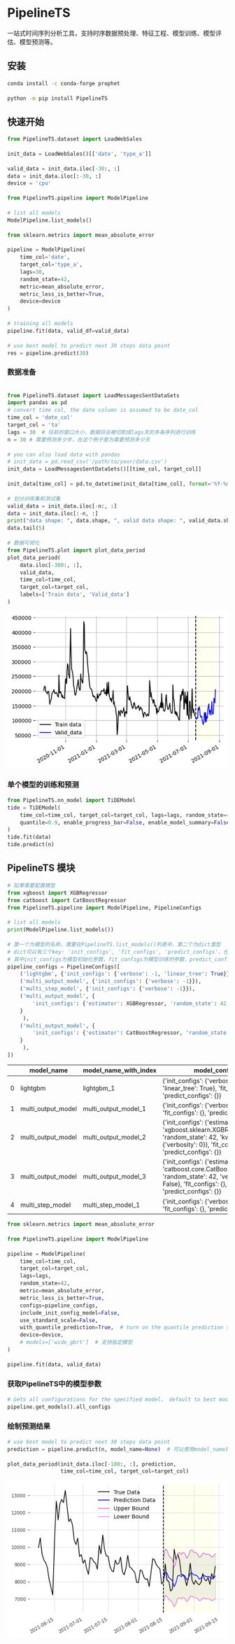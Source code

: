 # PipelineTS

一站式时间序列分析工具，支持时序数据预处理、特征工程、模型训练、模型评估、模型预测等。

## 安装

```bash
conda install -c conda-forge prophet

python -m pip install PipelineTS
```

## 快速开始

```python
from PipelineTS.dataset import LoadWebSales

init_data = LoadWebSales()[['date', 'type_a']]

valid_data = init_data.iloc[-30:, :]
data = init_data.iloc[:-30, :]
device = 'cpu'

from PipelineTS.pipeline import ModelPipeline

# list all models
ModelPipeline.list_models()

from sklearn.metrics import mean_absolute_error

pipeline = ModelPipeline(
    time_col='date',
    target_col='type_a',
    lags=30,
    random_state=42,
    metric=mean_absolute_error,
    metric_less_is_better=True,
    device=device
)

# training all models
pipeline.fit(data, valid_df=valid_data)

# use best model to predict next 30 steps data point
res = pipeline.predict(30)

```

### 数据准备

```python

from PipelineTS.dataset import LoadMessagesSentDataSets
import pandas as pd
# convert time col, the date column is assumed to be date_col
time_col = 'date_col'
target_col = 'ta'
lags = 30  # 往前的窗口大小，数据将会被切割成lags天的多条序列进行训练
n = 30 # 需要预测多少步，在这个例子里为需要预测多少天

# you can also load data with pandas
# init_data = pd.read_csv('/path/to/your/data.csv')
init_data = LoadMessagesSentDataSets()[[time_col, target_col]]

init_data[time_col] = pd.to_datetime(init_data[time_col], format='%Y-%m-%d')

# 划分训练集和测试集
valid_data = init_data.iloc[-n:, :]
data = init_data.iloc[:-n, :]
print("data shape: ", data.shape, ", valid data shape: ", valid_data.shape)
data.tail(5)

# 数据可视化
from PipelineTS.plot import plot_data_period
plot_data_period(
    data.iloc[-300:, :], 
    valid_data, 
    time_col=time_col, 
    target_col=target_col, 
    labels=['Train data', 'Valid_data']
)

```
![image1](https://github.com/BirchKwok/PipelineTS/blob/main/pics/pic1.png)

### 单个模型的训练和预测

```python
from PipelineTS.nn_model import TiDEModel
tide = TiDEModel(
    time_col=time_col, target_col=target_col, lags=lags, random_state=42, 
    quantile=0.9, enable_progress_bar=False, enable_model_summary=False
)
tide.fit(data)
tide.predict(n)
```

## PipelineTS 模块

```python
# 如果需要配置模型
from xgboost import XGBRegressor
from catboost import CatBoostRegressor
from PipelineTS.pipeline import ModelPipeline, PipelineConfigs

# list all models
print(ModelPipeline.list_models())

# 第一个为模型的名称，需要在PipelineTS.list_models()列表中，第二个为dict类型
# dict可以有三个key: 'init_configs', 'fit_configs', 'predict_configs'，也可以任意一个，剩余的会自动补全为默认参数
# 其中init_configs为模型初始化参数，fit_configs为模型训练时参数，predict_configs为模型预测时参数
pipeline_configs = PipelineConfigs([
    ('lightgbm', {'init_configs': {'verbose': -1, 'linear_tree': True}}),
    ('multi_output_model', {'init_configs': {'verbose': -1}}),
    ('multi_step_model', {'init_configs': {'verbose': -1}}),
    ('multi_output_model', {
        'init_configs': {'estimator': XGBRegressor, 'random_state': 42, 'kwargs': {'verbosity': 0}}
    }
     ),
    ('multi_output_model', {
        'init_configs': {'estimator': CatBoostRegressor, 'random_state': 42, 'verbose': False}
    }
     ),
])
```
<table>
<thead>
<tr><th style="text-align: right;">  </th><th>model_name        </th><th>model_name_with_index  </th><th>model_configs                                                                                                                                                    </th></tr>
</thead>
<tbody>
<tr><td style="text-align: right;"> 0</td><td>lightgbm          </td><td>lightgbm_1             </td><td>{&#x27;init_configs&#x27;: {&#x27;verbose&#x27;: -1, &#x27;linear_tree&#x27;: True}, &#x27;fit_configs&#x27;: {}, &#x27;predict_configs&#x27;: {}}                                                                 </td></tr>
<tr><td style="text-align: right;"> 1</td><td>multi_output_model</td><td>multi_output_model_1   </td><td>{&#x27;init_configs&#x27;: {&#x27;verbose&#x27;: -1}, &#x27;fit_configs&#x27;: {}, &#x27;predict_configs&#x27;: {}}                                                                                      </td></tr>
<tr><td style="text-align: right;"> 2</td><td>multi_output_model</td><td>multi_output_model_2   </td><td>{&#x27;init_configs&#x27;: {&#x27;estimator&#x27;: &lt;class &#x27;xgboost.sklearn.XGBRegressor&#x27;&gt;, &#x27;random_state&#x27;: 42, &#x27;kwargs&#x27;: {&#x27;verbosity&#x27;: 0}}, &#x27;fit_configs&#x27;: {}, &#x27;predict_configs&#x27;: {}}</td></tr>
<tr><td style="text-align: right;"> 3</td><td>multi_output_model</td><td>multi_output_model_3   </td><td>{&#x27;init_configs&#x27;: {&#x27;estimator&#x27;: &lt;class &#x27;catboost.core.CatBoostRegressor&#x27;&gt;, &#x27;random_state&#x27;: 42, &#x27;verbose&#x27;: False}, &#x27;fit_configs&#x27;: {}, &#x27;predict_configs&#x27;: {}}       </td></tr>
<tr><td style="text-align: right;"> 4</td><td>multi_step_model  </td><td>multi_step_model_1     </td><td>{&#x27;init_configs&#x27;: {&#x27;verbose&#x27;: -1}, &#x27;fit_configs&#x27;: {}, &#x27;predict_configs&#x27;: {}}                                                                                      </td></tr>
</tbody>
</table>

```python
from sklearn.metrics import mean_absolute_error

from PipelineTS.pipeline import ModelPipeline

pipeline = ModelPipeline(
    time_col=time_col,
    target_col=target_col,
    lags=lags,
    random_state=42,
    metric=mean_absolute_error,
    metric_less_is_better=True,
    configs=pipeline_configs,
    include_init_config_model=False,
    use_standard_scale=False,
    with_quantile_prediction=True,  # turn on the quantile prediction switch, if you like
    device=device,
    # models=['wide_gbrt']  # 支持指定模型
)

pipeline.fit(data, valid_data)
```

### 获取PipelineTS中的模型参数
```python
# Gets all configurations for the specified model， default to best model
pipeline.get_models().all_configs
```

### 绘制预测结果
```python
# use best model to predict next 30 steps data point
prediction = pipeline.predict(n, model_name=None)  # 可以使用model_name指定pipeline中已训练好的模型

plot_data_period(init_data.iloc[-100:, :], prediction, 
                 time_col=time_col, target_col=target_col)
```
![image1](https://github.com/BirchKwok/PipelineTS/blob/main/pics/pic2.png)